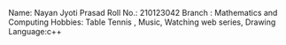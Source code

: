 Name: Nayan Jyoti Prasad
Roll No.: 210123042
Branch : Mathematics and Computing
Hobbies: Table Tennis , Music, Watching web series, Drawing
Language:c++
